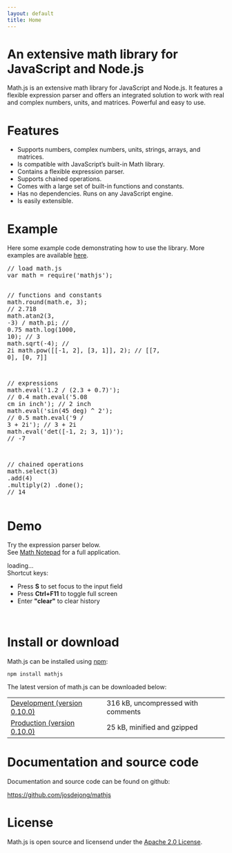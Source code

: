 ```yaml
---
layout: default
title: Home
---
```


# An extensive math library for JavaScript and Node.js

Math.js is an extensive math library for JavaScript and Node.js.
It features a flexible expression parser and offers an integrated solution
to work with real and complex numbers, units, and matrices.
Powerful and easy to use.


# Features

- Supports numbers, complex numbers, units, strings, arrays, and matrices.
- Is compatible with JavaScript’s built-in Math library.
- Contains a flexible expression parser.
- Supports chained operations.
- Comes with a large set of built-in functions and constants.
- Has no dependencies. Runs on any JavaScript engine.
- Is easily extensible.

<div class="cols">
    <div class="left">
        <h1>Example</h1>
        <p>
            Here some example code demonstrating how to use the library.
            More examples are available
            <a href="https://github.com/josdejong/mathjs/tree/master/examples/" target="_blank">here</a>.
        </p>
        <pre id="example">
<span class="comment">// load math.js</span>
<span class="keyword">var</span> math = require(<span class="string">'mathjs'</span>);

<span class="comment">// functions and constants</span>
math.round(math.e, <span class="number">3</span>);            <span class="comment">// 2.718</span>
math.atan2(<span class="number">3</span>, <span class="number">-3</span>) / math.pi;      <span class="comment">// 0.75</span>
math.log(<span class="number">1000</span>, <span class="number">10</span>);               <span class="comment">// 3</span>
math.sqrt(<span class="number">-4</span>);                    <span class="comment">// 2i</span>
math.pow([[-1, 2], [3, 1]], 2);
     <span class="comment">// [[7, 0], [0, 7]]</span>

<span class="comment">// expressions</span>
math.eval(<span class="string">'1.2 / (2.3 + 0.7)'</span>);   <span class="comment">// 0.4</span>
math.eval(<span class="string">'5.08 cm in inch'</span>);     <span class="comment">// 2 inch</span>
math.eval(<span class="string">'sin(45 deg) ^ 2'</span>);     <span class="comment">// 0.5</span>
math.eval(<span class="string">'9 / 3 + 2i'</span>);          <span class="comment">// 3 + 2i</span>
math.eval(<span class="string">'det([-1, 2; 3, 1])'</span>);  <span class="comment">// -7</span>

<span class="comment">// chained operations</span>
math.select(<span class="number">3</span>)
    .add(<span class="number">4</span>)
    .multiply(<span class="number">2</span>)
    .done(); <span class="comment">// 14</span>
</pre>
    </div>
    <div class="right">
        <h1>Demo</h1>
        <p>
            Try the expression parser below.<br>
            See <a href="http://mathnotepad.com/">Math Notepad</a> for a full application.
        </p>
        <div id="commandline">loading...</div>
        <script type="text/javascript">
            var editor = new CommandLineEditor({
                container: document.getElementById('commandline')
            });
        </script>
        <div class="tips">
            Shortcut keys:
            <ul>
                <li>Press <b>S</b> to set focus to the input field</li>
                <li>Press <b>Ctrl+F11</b> to toggle full screen</li>
                <li>Enter <b>"clear"</b> to clear history</li>
            </ul>
        </div>
    </div>
    <div class="end">&nbsp;</div>
</div>


# Install or download

Math.js can be installed using [npm](https://npmjs.org/):

    npm install mathjs

The latest version of math.js can be downloaded below:

<table>
    <tr>
        <td>
            <a href="js/lib/math.js" target="_blank">Development
                (version <span class="version">0.10.0</span>)</a>
        </td>
        <td>
            <span id="development-size">316 kB</span>, uncompressed with comments
        </td>
    </tr>
    <tr>
        <td>
            <a href="js/lib/math.min.js" target="_blank">Production
                (version <span class="version">0.10.0</span>)</a>
        </td>
        <td>
            <span id="production-size">25 kB</span>, minified and gzipped
        </td>
    </tr>
</table>


# Documentation and source code

Documentation and source code can be found on github:

<p>
    <a href="https://github.com/josdejong/mathjs" target="_blank">https://github.com/josdejong/mathjs</a>
</p>


# License

Math.js is open source and licensend under the
<a href="http://www.apache.org/licenses/LICENSE-2.0" target="_blank">Apache 2.0 License</a>.
